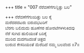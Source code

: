 +++
title = "007 ನೆರೆವಣೆಗೆಗುನ್ದಿತ್ತು ಬಲ"

+++
ನೆರೆವಣೆಗೆಗುಂದಿತ್ತು ಬಲ ಕೈ  
ಮರೆದರದಟರು ಬಿರುದಭಟರಿಗೆ  
ಬೆರಗು ಬಲಿದುದು ಹೂಣೆಗರ ಹೋರಟೆಗಳಳುಕಿದವು  
ನೆರೆ ಸುಗಿದ ಹುಲಿಯಂತೆ ಬರಿಕೈ  
ಮುರಿದ ಮದಗಜದಂತೆ ಚಿತ್ರದ  
ಲುರುವ ಕೇಸರಿಯಂತೆ ಮೆರೆದಿದೆ ನಮ್ಮ ಬಲವೆಂದ       ॥7॥